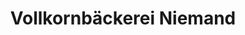 ---
title: "Vollkornbäckerei Niemand"
url: /hagen/vollkornbaeckerei-niemand-rohrstrasse/
shop: Bäckerei
---